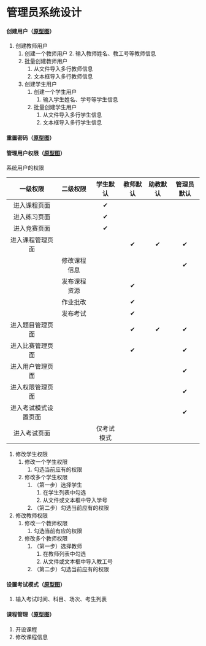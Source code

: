 # 管理员系统设计

#### 创建用户（<a href="yxt/index.html" target="_blank">原型图</a>）

1. 创建教师用户
    1. 创建一个教师用户
        2. 输入教师姓名、教工号等教师信息
    2. 批量创建教师用户
        1. 从文件导入多行教师信息
        2. 文本框导入多行教师信息
    3. 创建学生用户
        1. 创建一个学生用户
            1. 输入学生姓名、学号等学生信息
        2. 批量创建学生用户
            1. 从文件导入多行学生信息
            2. 文本框导入多行学生信息

#### 重置密码（<a href="yxt/index.html" target="_blank">原型图</a>）

#### 管理用户权限（<a href="yxt/index.html" target="_blank">原型图</a>）

系统用户的权限

|       一级权限       |   二级权限   |  学生默认  | 教师默认 | 助教默认 | 管理员默认 |
| :------------------: | :----------: | :--------: | :------: | :------: | :--------: |
|     进入课程页面     |              |     ✔      |          |          |            |
|     进入练习页面     |              |     ✔      |          |          |            |
|     进入竞赛页面     |              |     ✔      |          |          |            |
|   进入课程管理页面   |              |            |    ✔     |    ✔     |     ✔      |
|                      | 修改课程信息 |            |          |          |     ✔      |
|                      | 发布课程资源 |            |    ✔     |          |            |
|                      |   作业批改   |            |    ✔     |          |            |
|                      |   发布考试   |            |    ✔     |          |            |
|   进入题目管理页面   |              |            |    ✔     |    ✔     |     ✔      |
|   进入比赛管理页面   |              |            |    ✔     |          |     ✔      |
|   进入用户管理页面   |              |            |          |          |     ✔      |
|   进入权限管理页面   |              |            |          |          |     ✔      |
| 进入考试模式设置页面 |              |            |          |          |     ✔      |
| 进入考试页面 |              | 仅考试模式 |          |          |            |


1. 修改学生权限
    1. 修改一个学生权限
        1. 勾选当前应有的权限
    2. 修改多个学生权限
        1. （第一步）选择学生
            1. 在学生列表中勾选
            2. 从文件或文本框中导入学号
        2. （第二步）勾选当前应有的权限
2. 修改教师权限
    1. 修改一个教师权限
        1. 勾选当前有应的权限
    2. 修改多个教师权限
        1. （第一步）选择教师
            1. 在教师列表中勾选
            2. 从文件或文本框中导入教工号
        2. （第二步）勾选当前应有的权限



#### 设置考试模式（<a href="yxt/index.html" target="_blank">原型图</a>）

1. 输入考试时间、科目、场次、考生列表



#### 课程管理（<a href="yxt/index.html" target="_blank">原型图</a>）

1. 开设课程
2. 修改课程信息